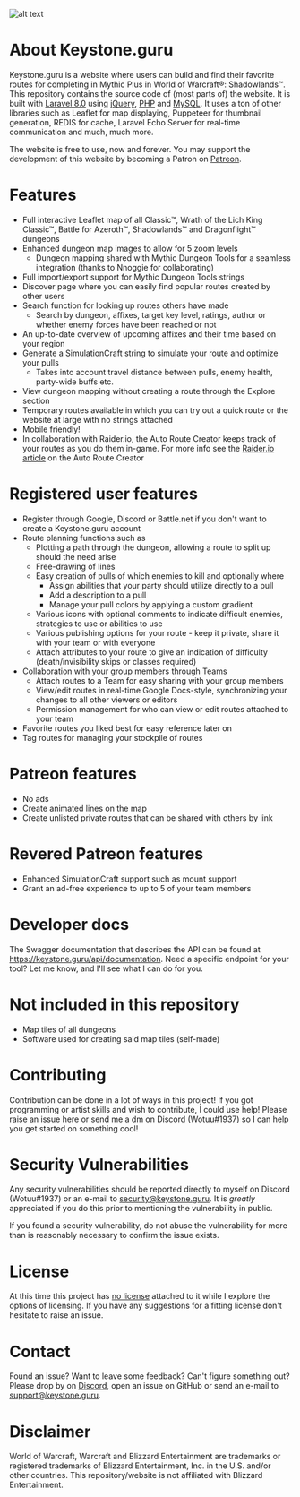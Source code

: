 ![alt text](https://keystone.guru/images/external/github/readme_logo.png "Keystone.guru logo")

# About Keystone.guru
Keystone.guru is a website where users can build and find their favorite routes for completing in Mythic Plus in World of Warcraft®: Shadowlands™.
This repository contains the source code of (most parts of) the website. It is built with [Laravel 8.0](https://github.com/laravel/laravel) using [jQuery](https://github.com/jquery/jquery), [PHP](http://www.php.net/) and [MySQL](https://www.mysql.com/).
It uses a ton of other libraries such as Leaflet for map displaying, Puppeteer for thumbnail generation, REDIS for cache, Laravel Echo Server for real-time communication and much, much more.

The website is free to use, now and forever. You may support the development of this website by becoming a Patron on [Patreon](https://www.patreon.com/keystoneguru).

# Features
* Full interactive Leaflet map of all Classic™, Wrath of the Lich King Classic™, Battle for Azeroth™, Shadowlands™ and Dragonflight™ dungeons
* Enhanced dungeon map images to allow for 5 zoom levels
  * Dungeon mapping shared with Mythic Dungeon Tools for a seamless integration (thanks to Nnoggie for collaborating)
* Full import/export support for Mythic Dungeon Tools strings
* Discover page where you can easily find popular routes created by other users
* Search function for looking up routes others have made
  * Search by dungeon, affixes, target key level, ratings, author or whether enemy forces have been reached or not
* An up-to-date overview of upcoming affixes and their time based on your region
* Generate a SimulationCraft string to simulate your route and optimize your pulls
  * Takes into account travel distance between pulls, enemy health, party-wide buffs etc.
* View dungeon mapping without creating a route through the Explore section
* Temporary routes available in which you can try out a quick route or the website at large with no strings attached
* Mobile friendly!
* In collaboration with Raider.io, the Auto Route Creator keeps track of your routes as you do them in-game. For more info see the [Raider.io article](https://raider.io/news/538-introducing-the-auto-route-creator) on the Auto Route Creator

# Registered user features
* Register through Google, Discord or Battle.net if you don't want to create a Keystone.guru account
* Route planning functions such as
    * Plotting a path through the dungeon, allowing a route to split up should the need arise
    * Free-drawing of lines
    * Easy creation of pulls of which enemies to kill and optionally where
        * Assign abilities that your party should utilize directly to a pull
        * Add a description to a pull
        * Manage your pull colors by applying a custom gradient
    * Various icons with optional comments to indicate difficult enemies, strategies to use or abilities to use
    * Various publishing options for your route - keep it private, share it with your team or with everyone
    * Attach attributes to your route to give an indication of difficulty (death/invisibility skips or classes required)
* Collaboration with your group members through Teams
    * Attach routes to a Team for easy sharing with your group members
    * View/edit routes in real-time Google Docs-style, synchronizing your changes to all other viewers or editors
    * Permission management for who can view or edit routes attached to your team
* Favorite routes you liked best for easy reference later on
* Tag routes for managing your stockpile of routes

# Patreon features
* No ads
* Create animated lines on the map
* Create unlisted private routes that can be shared with others by link

# Revered Patreon features
* Enhanced SimulationCraft support such as mount support
* Grant an ad-free experience to up to 5 of your team members

# Developer docs
The Swagger documentation that describes the API can be found at https://keystone.guru/api/documentation. Need a specific endpoint for your tool? Let me know, and I'll see what I can do for you.

# Not included in this repository
* Map tiles of all dungeons
* Software used for creating said map tiles (self-made)

# Contributing
Contribution can be done in a lot of ways in this project! If you got programming or artist skills and wish to contribute, I could use help! Please raise an issue here or send me a dm on Discord (Wotuu#1937) so I can help you get started on something cool!

# Security Vulnerabilities
Any security vulnerabilities should be reported directly to myself on Discord (Wotuu#1937) or an e-mail to security@keystone.guru. It is _greatly_ appreciated if you do this prior to mentioning the vulnerability in public.

If you found a security vulnerability, do not abuse the vulnerability for more than is reasonably necessary to confirm the issue exists.

# License
At this time this project has [no license](https://choosealicense.com/no-permission/) attached to it while I explore the options of licensing.
If you have any suggestions for a fitting license don't hesitate to raise an issue.

# Contact
Found an issue? Want to leave some feedback? Can't figure something out? Please drop by on [Discord](https://discord.gg/2KtWrqw), open an issue on GitHub
or send an e-mail to support@keystone.guru.

# Disclaimer
World of Warcraft, Warcraft and Blizzard Entertainment are trademarks or registered trademarks of Blizzard Entertainment, Inc. in the U.S. and/or other countries. This repository/website is not affiliated with Blizzard Entertainment.
